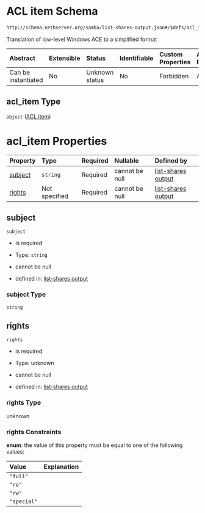 # ACL item Schema

```txt
http://schema.nethserver.org/samba/list-shares-output.json#/$defs/acl_item
```

Translation of low-level Windows ACE to a simplified format

| Abstract            | Extensible | Status         | Identifiable | Custom Properties | Additional Properties | Access Restrictions | Defined In                                                                        |
| :------------------ | :--------- | :------------- | :----------- | :---------------- | :-------------------- | :------------------ | :-------------------------------------------------------------------------------- |
| Can be instantiated | No         | Unknown status | No           | Forbidden         | Allowed               | none                | [list-shares-output.json\*](samba/list-shares-output.json "open original schema") |

## acl\_item Type

`object` ([ACL item](list-shares-output-defs-acl-item.md))

# acl\_item Properties

| Property            | Type          | Required | Nullable       | Defined by                                                                                                                                                                   |
| :------------------ | :------------ | :------- | :------------- | :--------------------------------------------------------------------------------------------------------------------------------------------------------------------------- |
| [subject](#subject) | `string`      | Required | cannot be null | [list-shares output](list-shares-output-defs-acl-item-properties-subject.md "http://schema.nethserver.org/samba/list-shares-output.json#/$defs/acl_item/properties/subject") |
| [rights](#rights)   | Not specified | Required | cannot be null | [list-shares output](list-shares-output-defs-acl-item-properties-rights.md "http://schema.nethserver.org/samba/list-shares-output.json#/$defs/acl_item/properties/rights")   |

## subject



`subject`

* is required

* Type: `string`

* cannot be null

* defined in: [list-shares output](list-shares-output-defs-acl-item-properties-subject.md "http://schema.nethserver.org/samba/list-shares-output.json#/$defs/acl_item/properties/subject")

### subject Type

`string`

## rights



`rights`

* is required

* Type: unknown

* cannot be null

* defined in: [list-shares output](list-shares-output-defs-acl-item-properties-rights.md "http://schema.nethserver.org/samba/list-shares-output.json#/$defs/acl_item/properties/rights")

### rights Type

unknown

### rights Constraints

**enum**: the value of this property must be equal to one of the following values:

| Value       | Explanation |
| :---------- | :---------- |
| `"full"`    |             |
| `"ro"`      |             |
| `"rw"`      |             |
| `"special"` |             |
